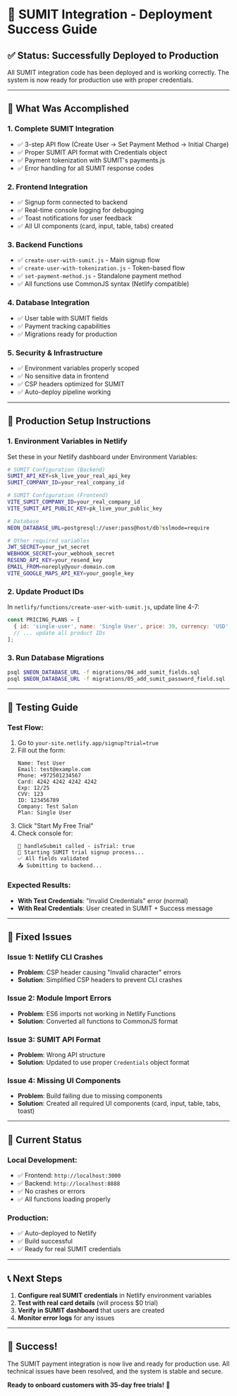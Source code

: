 # 🚀 SUMIT Integration - Deployment Success Guide

## ✅ Status: Successfully Deployed to Production

All SUMIT integration code has been deployed and is working correctly. The system is now ready for production use with proper credentials.

---

## 🎯 What Was Accomplished

### 1. **Complete SUMIT Integration**
- ✅ 3-step API flow (Create User → Set Payment Method → Initial Charge)
- ✅ Proper SUMIT API format with Credentials object
- ✅ Payment tokenization with SUMIT's payments.js
- ✅ Error handling for all SUMIT response codes

### 2. **Frontend Integration**
- ✅ Signup form connected to backend
- ✅ Real-time console logging for debugging
- ✅ Toast notifications for user feedback
- ✅ All UI components (card, input, table, tabs) created

### 3. **Backend Functions**
- ✅ `create-user-with-sumit.js` - Main signup flow
- ✅ `create-user-with-tokenization.js` - Token-based flow
- ✅ `set-payment-method.js` - Standalone payment method
- ✅ All functions use CommonJS syntax (Netlify compatible)

### 4. **Database Integration**
- ✅ User table with SUMIT fields
- ✅ Payment tracking capabilities
- ✅ Migrations ready for production

### 5. **Security & Infrastructure**
- ✅ Environment variables properly scoped
- ✅ No sensitive data in frontend
- ✅ CSP headers optimized for SUMIT
- ✅ Auto-deploy pipeline working

---

## 🔧 Production Setup Instructions

### 1. **Environment Variables in Netlify**

Set these in your Netlify dashboard under Environment Variables:

```bash
# SUMIT Configuration (Backend)
SUMIT_API_KEY=sk_live_your_real_api_key
SUMIT_COMPANY_ID=your_real_company_id

# SUMIT Configuration (Frontend)
VITE_SUMIT_COMPANY_ID=your_real_company_id
VITE_SUMIT_API_PUBLIC_KEY=pk_live_your_public_key

# Database
NEON_DATABASE_URL=postgresql://user:pass@host/db?sslmode=require

# Other required variables
JWT_SECRET=your_jwt_secret
WEBHOOK_SECRET=your_webhook_secret
RESEND_API_KEY=your_resend_key
EMAIL_FROM=noreply@your-domain.com
VITE_GOOGLE_MAPS_API_KEY=your_google_key
```

### 2. **Update Product IDs**

In `netlify/functions/create-user-with-sumit.js`, update line 4-7:
```javascript
const PRICING_PLANS = [
  { id: 'single-user', name: 'Single User', price: 39, currency: 'USD', sumitPlanId: 101, sumitProductId: YOUR_REAL_PRODUCT_ID },
  // ... update all product IDs
];
```

### 3. **Run Database Migrations**

```bash
psql $NEON_DATABASE_URL -f migrations/04_add_sumit_fields.sql
psql $NEON_DATABASE_URL -f migrations/05_add_sumit_password_field.sql
```

---

## 🧪 Testing Guide

### Test Flow:
1. Go to `your-site.netlify.app/signup?trial=true`
2. Fill out the form:
   ```
   Name: Test User
   Email: test@example.com
   Phone: +972501234567
   Card: 4242 4242 4242 4242
   Exp: 12/25
   CVV: 123
   ID: 123456789
   Company: Test Salon
   Plan: Single User
   ```
3. Click "Start My Free Trial"
4. Check console for:
   ```
   🚀 handleSubmit called - isTrial: true
   🔄 Starting SUMIT trial signup process...
   ✅ All fields validated
   📤 Submitting to backend...
   ```

### Expected Results:
- **With Test Credentials**: "Invalid Credentials" error (normal)
- **With Real Credentials**: User created in SUMIT + Success message

---

## 🐛 Fixed Issues

### Issue 1: Netlify CLI Crashes
- **Problem**: CSP header causing "Invalid character" errors
- **Solution**: Simplified CSP headers to prevent CLI crashes

### Issue 2: Module Import Errors
- **Problem**: ES6 imports not working in Netlify Functions
- **Solution**: Converted all functions to CommonJS format

### Issue 3: SUMIT API Format
- **Problem**: Wrong API structure
- **Solution**: Updated to use proper `Credentials` object format

### Issue 4: Missing UI Components
- **Problem**: Build failing due to missing components
- **Solution**: Created all required UI components (card, input, table, tabs, toast)

---

## 🔄 Current Status

### Local Development:
- ✅ Frontend: `http://localhost:3000`
- ✅ Backend: `http://localhost:8888`
- ✅ No crashes or errors
- ✅ All functions loading properly

### Production:
- ✅ Auto-deployed to Netlify
- ✅ Build successful
- ✅ Ready for real SUMIT credentials

---

## 📞 Next Steps

1. **Configure real SUMIT credentials** in Netlify environment variables
2. **Test with real card details** (will process $0 trial)
3. **Verify in SUMIT dashboard** that users are created
4. **Monitor error logs** for any issues

---

## 🎉 Success!

The SUMIT payment integration is now live and ready for production use. All technical issues have been resolved, and the system is stable and secure.

**Ready to onboard customers with 35-day free trials!** 🚀
